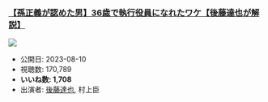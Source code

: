 ### [【孫正義が認めた男】36歳で執行役員になれたワケ【後藤達也が解説】](https://www.youtube.com/watch?v=Z5ZLVzNIbcU)
[![](https://img.youtube.com/vi/Z5ZLVzNIbcU/sddefault.jpg)](https://www.youtube.com/watch?v=Z5ZLVzNIbcU)
-   公開日: 2023-08-10
-   視聴数: 170,789
-   **いいね数: 1,708**
-   出演者: [後藤達也](/rehacq_fan/people/後藤達也 "wikilink"), 村上臣
